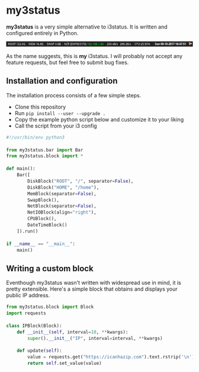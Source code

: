 # my3status

__my3status__ is a very simple alternative to i3status. It is written and
configured entirely in Python.

![](/screenshots/example.png)

As the name suggests, this is __my__ i3status. I will probably not accept any
feature requests, but feel free to submit bug fixes.

## Installation and configuration

The installation process consists of a few simple steps.

* Clone this repository
* Run ``pip install --user --upgrade .``
* Copy the example python script below and customize it to your liking
* Call the script from your i3 config

```python
#!/usr/bin/env python3

from my3status.bar import Bar
from my3status.block import *

def main():
    Bar([
        DiskBlock("ROOT", "/", separator=False),
        DiskBlock("HOME", "/home"),
        MemBlock(separator=False),
        SwapBlock(),
        NetBlock(separator=False),
        NetIOBlock(align="right"),
        CPUBlock(),
        DateTimeBlock()
    ]).run()

if __name__ == "__main__":
    main()
```

## Writing a custom block

Eventhough my3status wasn't written with widespread use in mind, it is pretty
extensible. Here's a simple block that obtains and displays your public IP
address.

```python
from my3status.block import Block
import requests

class IPBlock(Block):
    def __init__(self, interval=10, **kwargs):
        super().__init__("IP", interval=interval, **kwargs)

    def update(self):
        value = requests.get("https://icanhazip.com").text.rstrip('\n')
        return self.set_value(value)
```
